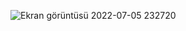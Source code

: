 
![Ekran görüntüsü 2022-07-05 232720](https://user-images.githubusercontent.com/72731296/177410701-9f85b10e-b6c6-4f94-b83e-e410059435fe.png)
